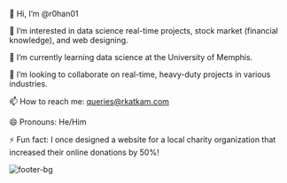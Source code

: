 👋 Hi, I’m @r0han01

👀 I’m interested in data science real-time projects, stock market (financial knowledge), and web designing.

🌱 I’m currently learning data science at the University of Memphis.

💞️ I’m looking to collaborate on real-time, heavy-duty projects in various industries.

📫 How to reach me: [queries@rkatkam.com](mailto:queries@rkatkam.com)

😄 Pronouns: He/Him

⚡ Fun fact: I once designed a website for a local charity organization that increased their online donations by 50%!


<!---
r0han01/r0han01 is a ✨ special ✨ repository because its `README.md` (this file) appears on your GitHub profile.
You can click the Preview link to take a look at your changes.
--->
![footer-bg](https://github.com/r0han01/r0han01/assets/168735672/a81f07ab-cc08-4c4c-947e-9ed4a90a71aa)
